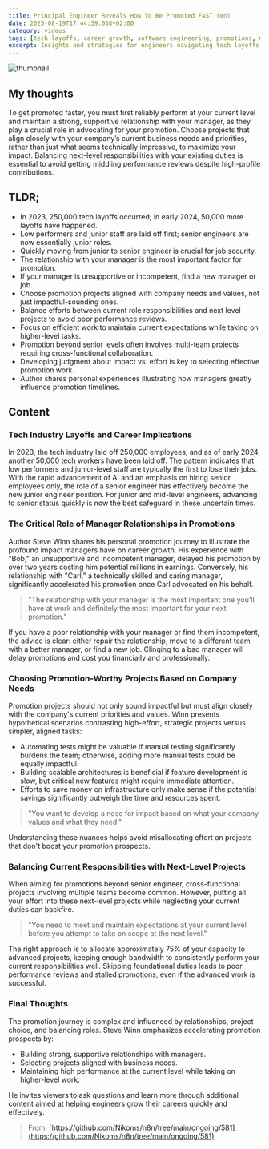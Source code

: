 ```yaml
---
title: Principal Engineer Reveals How To Be Promoted FAST (en)
date: 2025-08-19T17:44:39.038+02:00
category: videos
tags: [tech layoffs, career growth, software engineering, promotions, management, career advice, AI impact, job security]
excerpt: Insights and strategies for engineers navigating tech layoffs and accelerating promotions by building strong manager relationships, choosing aligned projects, and balancing current and next-level responsibilities.
---
```


![thumbnail](https://i.ytimg.com/vi/kpK1YHq2iUg/maxresdefault.jpg)
[]()

## My thoughts

To get promoted faster, you must first reliably perform at your current level and maintain a strong, supportive relationship with your manager, as they play a crucial role in advocating for your promotion. Choose projects that align closely with your company’s current business needs and priorities, rather than just what seems technically impressive, to maximize your impact. Balancing next-level responsibilities with your existing duties is essential to avoid getting middling performance reviews despite high-profile contributions.

## TLDR;
- In 2023, 250,000 tech layoffs occurred; in early 2024, 50,000 more layoffs have happened.
- Low performers and junior staff are laid off first; senior engineers are now essentially junior roles.
- Quickly moving from junior to senior engineer is crucial for job security.
- The relationship with your manager is the most important factor for promotion.
- If your manager is unsupportive or incompetent, find a new manager or job.
- Choose promotion projects aligned with company needs and values, not just impactful-sounding ones.
- Balance efforts between current role responsibilities and next level projects to avoid poor performance reviews.
- Focus on efficient work to maintain current expectations while taking on higher-level tasks.
- Promotion beyond senior levels often involves multi-team projects requiring cross-functional collaboration.
- Developing judgment about impact vs. effort is key to selecting effective promotion work.
- Author shares personal experiences illustrating how managers greatly influence promotion timelines.



## Content

### Tech Industry Layoffs and Career Implications

In 2023, the tech industry laid off 250,000 employees, and as of early 2024, another 50,000 tech workers have been laid off. The pattern indicates that low performers and junior-level staff are typically the first to lose their jobs. With the rapid advancement of AI and an emphasis on hiring senior employees only, the role of a senior engineer has effectively become the new junior engineer position. For junior and mid-level engineers, advancing to senior status quickly is now the best safeguard in these uncertain times.

### The Critical Role of Manager Relationships in Promotions

Author Steve Winn shares his personal promotion journey to illustrate the profound impact managers have on career growth. His experience with "Bob," an unsupportive and incompetent manager, delayed his promotion by over two years costing him potential millions in earnings. Conversely, his relationship with "Carl," a technically skilled and caring manager, significantly accelerated his promotion once Carl advocated on his behalf.

> "The relationship with your manager is the most important one you'll have at work and definitely the most important for your next promotion."

If you have a poor relationship with your manager or find them incompetent, the advice is clear: either repair the relationship, move to a different team with a better manager, or find a new job. Clinging to a bad manager will delay promotions and cost you financially and professionally.

### Choosing Promotion-Worthy Projects Based on Company Needs

Promotion projects should not only sound impactful but must align closely with the company's current priorities and values. Winn presents hypothetical scenarios contrasting high-effort, strategic projects versus simpler, aligned tasks:

- Automating tests might be valuable if manual testing significantly burdens the team; otherwise, adding more manual tests could be equally impactful.
- Building scalable architectures is beneficial if feature development is slow, but critical new features might require immediate attention.
- Efforts to save money on infrastructure only make sense if the potential savings significantly outweigh the time and resources spent.

> "You want to develop a nose for impact based on what your company values and what they need."

Understanding these nuances helps avoid misallocating effort on projects that don't boost your promotion prospects.

### Balancing Current Responsibilities with Next-Level Projects

When aiming for promotions beyond senior engineer, cross-functional projects involving multiple teams become common. However, putting all your effort into these next-level projects while neglecting your current duties can backfire.

> "You need to meet and maintain expectations at your current level before you attempt to take on scope at the next level."

The right approach is to allocate approximately 75% of your capacity to advanced projects, keeping enough bandwidth to consistently perform your current responsibilities well. Skipping foundational duties leads to poor performance reviews and stalled promotions, even if the advanced work is successful.

### Final Thoughts

The promotion journey is complex and influenced by relationships, project choice, and balancing roles. Steve Winn emphasizes accelerating promotion prospects by:

- Building strong, supportive relationships with managers.
- Selecting projects aligned with business needs.
- Maintaining high performance at the current level while taking on higher-level work.

He invites viewers to ask questions and learn more through additional content aimed at helping engineers grow their careers quickly and effectively.





> From: [https://github.com/Nikoms/n8n/tree/main/ongoing/581](https://github.com/Nikoms/n8n/tree/main/ongoing/581)